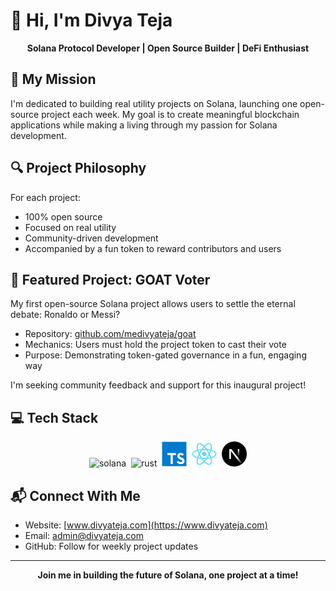 # 👋 Hi, I'm Divya Teja

<div align="center">
  <b>Solana Protocol Developer | Open Source Builder | DeFi Enthusiast</b>
</div>

## 🚀 My Mission

I'm dedicated to building real utility projects on Solana, launching one open-source project each week. My goal is to create meaningful blockchain applications while making a living through my passion for Solana development.

## 🔍 Project Philosophy

For each project:
- 100% open source
- Focused on real utility
- Community-driven development
- Accompanied by a fun token to reward contributors and users

## 🌟 Featured Project: GOAT Voter

My first open-source Solana project allows users to settle the eternal debate: Ronaldo or Messi?
- Repository: [github.com/medivyateja/goat](https://github.com/medivyateja/goat)
- Mechanics: Users must hold the project token to cast their vote
- Purpose: Demonstrating token-gated governance in a fun, engaging way

I'm seeking community feedback and support for this inaugural project!

## 💻 Tech Stack

<div align="center">
  <img src="https://cryptologos.cc/logos/solana-sol-logo.png" alt="solana" width="40" height="40"/>&nbsp;
  <img src="https://upload.wikimedia.org/wikipedia/commons/d/d5/Rust_programming_language_black_logo.svg" alt="rust" width="40" height="40"/>&nbsp;
  <img src="https://raw.githubusercontent.com/devicons/devicon/master/icons/typescript/typescript-original.svg" alt="typescript" width="40" height="40"/>&nbsp;
  <img src="https://raw.githubusercontent.com/devicons/devicon/master/icons/react/react-original.svg" alt="react" width="40" height="40"/>&nbsp;
  <img src="https://raw.githubusercontent.com/devicons/devicon/master/icons/nextjs/nextjs-original.svg" alt="nextjs" width="40" height="40"/>
</div>

## 📬 Connect With Me

- Website: [www.divyateja.com](https://www.divyateja.com)
- Email: [admin@divyateja.com](mailto:admin@divyateja.com)
- GitHub: Follow for weekly project updates

---

<div align="center">
  <b>Join me in building the future of Solana, one project at a time!</b>
</div>